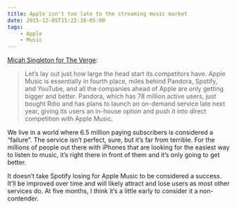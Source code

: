 ```yaml
---
title: Apple isn't too late to the streaming music market
date: 2015-12-05T15:22:18-05:00
tags:
    - Apple
    - Music
---
```

[Micah Singleton for The Verge](https://www.theverge.com/2015/12/5/9851482/apple-music-streaming-wars-spotify-youtube):

> Let’s lay out just how large the head start its competitors have. Apple Music is essentially in fourth place, miles behind Pandora, Spotify, and YouTube, and all the companies ahead of Apple are only getting bigger and better. Pandora, which has 78 million active users, just bought Rdio and has plans to launch an on-demand service late next year, giving its users an in-house option and push it into direct competition with Apple Music.

We live in a world where 6.5 million paying subscribers is considered a “failure”. The service isn’t perfect, sure, but it’s far from terrible. For the millions of people out there with iPhones that are looking for the easiest way to listen to music, it’s right there in front of them and it’s only going to get better.

It doesn’t take Spotify losing for Apple Music to be considered a success. It’ll be improved over time and will likely attract and lose users as most other services do. At five months, I think it’s a little early to consider it a non-contender.
